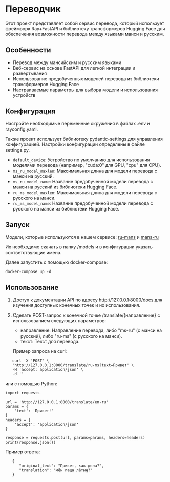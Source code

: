 # Переводчик

Этот проект представляет собой сервис перевода, который использует фреймворк Ray+FastAPI и библиотеку трансформеров Hugging Face для обеспечения возможности перевода между языками манси и русским.

## Особенности

- Перевод между мансийским и русским языками
- Веб-сервис на основе FastAPI для легкой интеграции и развертывания
- Использование предобученных моделей перевода из библиотеки трансформеров Hugging Face
- Настраиваемые параметры для выбора модели и использования устройств

## Конфигурация

Настройте необходимые переменные окружения в файлах .env и rayconfig.yaml.

Также проект использует библиотеку pydantic-settings для управления конфигурацией. Настройки конфигурации определены в файле settings.py.

- ```default_device```: Устройство по умолчанию для использования моделями перевода (например, "cuda:0" для GPU, "cpu" для CPU).
- ```ms_ru_model_maxlen```: Максимальная длина для модели перевода с манси на русский.
- ```ms_ru_model_name```: Название предобученной модели перевода с манси на русский из библиотеки Hugging Face.
- ```ru_ms_model_maxlen```: Максимальная длина для модели перевода с русского на манси.
- ```ru_ms_model_name```: Название предобученной модели перевода с русского на манси из библиотеки Hugging Face.

## Запуск
Модели, которые используются в нашем сервисе: [ru-mans](https://drive.google.com/drive/u/1/folders/1Z6GSOoXYsVDLkElACreA8lXgFiOj181U) и [mans-ru](https://drive.google.com/drive/u/1/folders/1cltjultwVLIcvBXVw-ZT55uzKk6N7Lto)

Их необходимо скачать в папку /models и в конфигурации указать соответствующие имена.

Далее запустить с помощью docker-compose:
```
docker-compose up -d
```

## Использование
1. Доступ к документации API по адресу http://127.0.0.1:8000/docs для изучения доступных конечных точек и их использования.

2. Сделать POST-запрос к конечной точке /translate/{направление} с использованием следующих параметров:
   - направление: Направление перевода, либо "ms-ru" (с манси на русский), либо "ru-ms" (с русского на манси).
   - текст: Текст для перевода.

   Пример запроса на curl:

```
   curl -X 'POST' \
   'http://127.0.0.1:8000/translate/ru-ms?text=Привет' \
   -H 'accept: application/json' \
   -d ''
```
или с помощью Python:
```
import requests

url = 'http://127.0.0.1:8000/translate/en-ru'
params = {
    'text': 'Привет!'
}
headers = {
    'accept': 'application/json'
}

response = requests.post(url, params=params, headers=headers)
print(response.json())
```

   Пример ответа:
```
   {
      "original_text": "Привет, как дела?",
      "translation": "мēн паща ла̄тыӈ?"
   }
```
